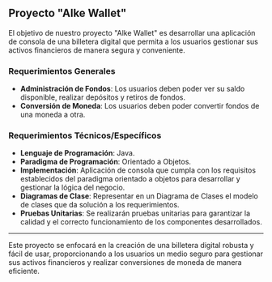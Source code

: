 ## Proyecto "Alke Wallet"

El objetivo de nuestro proyecto "Alke Wallet" es desarrollar una aplicación de consola de una billetera digital que permita a los usuarios gestionar sus activos financieros de manera segura y conveniente.

### Requerimientos Generales

- **Administración de Fondos**: Los usuarios deben poder ver su saldo disponible, realizar depósitos y retiros de fondos.
- **Conversión de Moneda**: Los usuarios deben poder convertir fondos de una moneda a otra.

### Requerimientos Técnicos/Específicos

- **Lenguaje de Programación**: Java.
- **Paradigma de Programación**: Orientado a Objetos.
- **Implementación**: Aplicación de consola que cumpla con los requisitos establecidos del paradigma orientado a objetos para desarrollar y gestionar la lógica del negocio.
- **Diagramas de Clase**: Representar en un Diagrama de Clases el modelo de clases que da solución a los requerimientos.
- **Pruebas Unitarias**: Se realizarán pruebas unitarias para garantizar la calidad y el correcto funcionamiento de los componentes desarrollados.

---

Este proyecto se enfocará en la creación de una billetera digital robusta y fácil de usar, proporcionando a los usuarios un medio seguro para gestionar sus activos financieros y realizar conversiones de moneda de manera eficiente.
